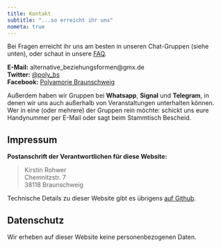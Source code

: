 ```yaml
---
title: Kontakt
subtitle: "...so erreicht ihr uns"
nometa: true
---
```

Bei Fragen erreicht ihr uns am besten in unseren Chat-Gruppen (siehe unten), oder schaut in unsere [FAQ](/faq/).

**E-Mail:** <span>a<span title="ihate@spam.com</span>">l</span>ternative_beziehungsformen</span>&#64;gmx<i title="</i>mailto:">.</i>de  
**Twitter:** [@poly_bs](https://twitter.com/poly_bs)  
**Facebook:** [Polyamorie Braunschweig](https://www.facebook.com/polyGruppeBS/)  

Außerdem haben wir Gruppen bei **Whatsapp**, **Signal** und **Telegram**, in denen wir uns auch außerhalb von Veranstaltungen unterhalten können. Wer in eine (oder mehrere) der Gruppen rein möchte: schickt uns eure Handynummer per E-Mail oder sagt beim Stammtisch Bescheid.

## Impressum

**Postanschrift der Verantwortlichen für diese Website:**

> Kirstin Rohwer  
> Chemnitzstr. 7  
> 38118 Braunschweig  

Technische Details zu dieser Website gibt es übrigens [auf Github](https://github.com/flauschzelle/poly-bs-website).

## Datenschutz

Wir erheben auf dieser Website keine personenbezogenen Daten.  
